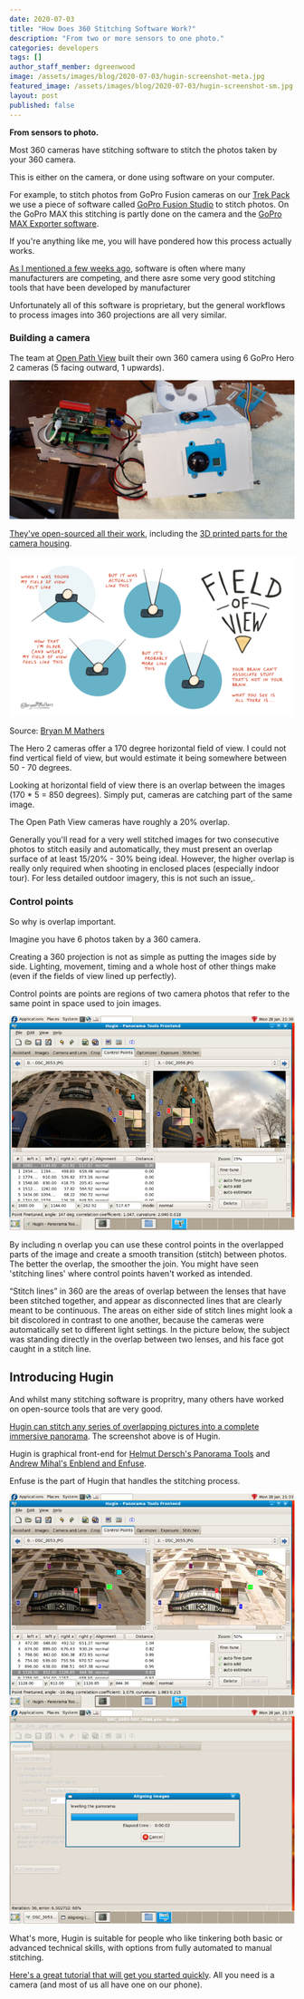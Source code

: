 ```yaml
---
date: 2020-07-03
title: "How Does 360 Stitching Software Work?"
description: "From two or more sensors to one photo."
categories: developers
tags: []
author_staff_member: dgreenwood
image: /assets/images/blog/2020-07-03/hugin-screenshot-meta.jpg
featured_image: /assets/images/blog/2020-07-03/hugin-screenshot-sm.jpg
layout: post
published: false
---
```


**From sensors to photo.**

Most 360 cameras have stitching software to stitch the photos taken by your 360 camera.

This is either on the camera, or done using software on your computer.

For example, to stitch photos from GoPro Fusion cameras on our [Trek Pack](/trek-pack) we use a piece of software called [GoPro Fusion Studio](https://gopro.com/en/us/shop/softwareandapp/gopro-fusion-studio-app/fusion-studio.html) to stitch photos. On the GoPro MAX this stitching is partly done on the camera and the [GoPro MAX Exporter software](https://community.gopro.com/t5/en/GoPro-MAX-Exporter/ta-p/413311).

If you're anything like me, you will have pondered how this process actually works.

[As I mentioned a few weeks ago](/blog/2020/what-is-global-shutter-rolling-shutter-360-cameras), software is often where many manufacturers are competing, and there asre some very good stitching tools that have been developed by manufacturer

Unfortunately all of this software is proprietary, but the general workflows to process images into 360 projections are all very similar.

### Building a camera

The team at [Open Path View](https://openpathview.fr/) built their own 360 camera using 6 GoPro Hero 2 cameras (5 facing outward, 1 upwards).

<img class="img-fluid" src="/assets/images/blog/2020-07-03/open-path-view-camera.jpg" alt="Open Path View camera" title="Open Path View camera" />

[They've open-sourced all their work](https://github.com/OpenPathView), including the [3D printed parts for the camera housing](https://github.com/OpenPathView/3Dparts).

<img class="img-fluid" src="/assets/images/blog/2020-07-03/horizontal-field-of-view.png" alt="Horizontal Field of View" title="Horizontal Field of View" />

Source: [Bryan M Mathers](https://bryanmmathers.com/field-of-view/)

The Hero 2 cameras offer a 170 degree horizontal field of view. I could not find vertical field of view, but would estimate it being somewhere between 50 - 70 degrees.

Looking at horizontal field of view there is an overlap between the images (170 * 5 = 850 degrees). Simply put, cameras are catching part of the same image.

The Open Path View cameras have roughly a 20% overlap.

Generally you'll read for a very well stitched images for two consecutive photos to stitch easily and automatically, they must present an overlap surface of at least 15/20% - 30% being ideal. However, the higher overlap is really only required when shooting in enclosed places (especially indoor tour). For less detailed outdoor imagery, this is not such an issue,.

### Control points

So why is overlap important.

Imagine you have 6 photos taken by a 360 camera. 

Creating a 360 projection is not as simple as putting the images side by side. Lighting, movement, timing and a whole host of other things make (even if the fields of view lined up perfectly).

Control points are points are regions of two camera photos that refer to the same point in space used to join images.

<img class="img-fluid" src="/assets/images/blog/2020-07-03/hugin-screenshot-02.jpg" alt="Hugin Screenshot Control Points Comparison" title="Hugin Screenshot Control Points Comparison" />

By including n overlap you can use these control points in the overlapped parts of the image and create a smooth transition (stitch) between photos. The better the overlap, the smoother the join. You might have seen 'stitching lines' where control points haven't worked as intended.


“Stitch lines” in 360 are the areas of overlap between the lenses that have been stitched together, and appear as disconnected lines that are clearly meant to be continuous. The areas on either side of stitch lines might look a bit discolored in contrast to one another, because the cameras were automatically set to different light settings. In the picture below, the subject was standing directly in the overlap between two lenses, and his face got caught in a stitch line.

## Introducing Hugin

And whilst many stitching software is propritry, many others have worked on open-source tools that are very good.

[Hugin can stitch any series of overlapping pictures into a complete immersive panorama](http://hugin.sourceforge.net/). The screenshot above is of Hugin.

Hugin is graphical front-end for [Helmut Dersch's Panorama Tools](https://www.panotools.org/dersch/) and [Andrew Mihal's Enblend and Enfuse](http://enblend.sourceforge.net/).

Enfuse is the part of Hugin that handles the stitching process.

<img class="img-fluid" src="/assets/images/blog/2020-07-03/hugin-screenshot-01.jpg" alt="Hugin Screenshot Control Points" title="Hugin Screenshot Control Points" />

<img class="img-fluid" src="/assets/images/blog/2020-07-03/hugin-screenshot-03.jpg" alt="Hugin Screenshot Control Points Stitching" title="Hugin Screenshot Control Points Stitching" />

What's more, Hugin is suitable for people who like tinkering both basic or advanced technical skills, with options from fully automated to manual stitching.

[Here's a great tutorial that will get you started quickly](http://hugin.sourceforge.net/tutorials/enfuse-360/en.shtml). All you need is a camera (and most of us all have one on our phone).